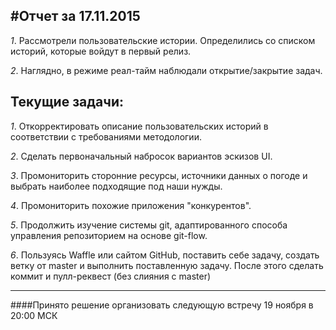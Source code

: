 #Отчет за 17.11.2015
--------------------

*1*. Рассмотрели пользовательские истории. Определились со списком историй, которые войдут в первый релиз.

*2*. Наглядно, в режиме реал-тайм наблюдали открытие/закрытие задач.


**Текущие задачи:**
-------------------

*1*. Откорректировать описание пользовательских историй в соответствии с требованиями методологии.

*2*. Сделать первоначальный набросок вариантов эскизов UI.

*3*. Промониторить сторонние ресурсы, источники данных о погоде и выбрать наиболее подходящие под наши нужды.

*4*. Промониторить похожие приложения "конкурентов".

*5*. Продолжить изучение системы git, адаптированного способа управления репозиторием на основе git-flow.

*6*. Пользуясь Waffle или сайтом GitHub, поставить себе задачу, создать ветку от master и выполнить поставленную задачу. После этого сделать коммит и пулл-реквест (без слияния с master)

---------------------------------------
####Принято решение организовать следующую встречу 19 ноября в 20:00 МСК
